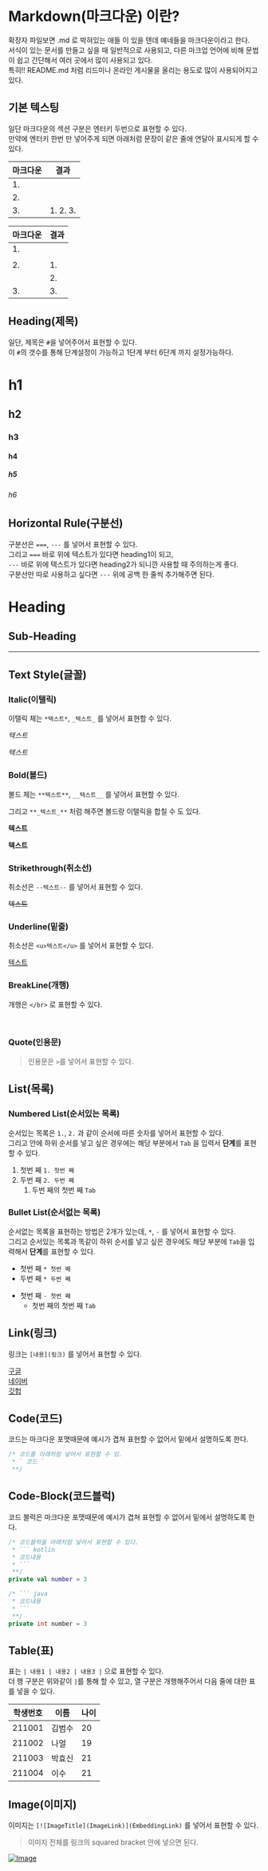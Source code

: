# Markdown(마크다운) 이란?

확장자 파일보면 .md 로 박혀있는 애들 이 있을 텐데 얘네들을 마크다운이라고 한다.  
서식이 있는 문서를 만들고 싶을 때 일반적으로 사용되고, 다른 마크업 언어에 비해 문법이 쉽고 간단해서 여러 곳에서 많이 사용되고 있다.  
특히!! README.md 처럼 리드미나 온라인 게시물을 올리는 용도로 많이 사용되어지고 있다.  

 ## 기본 텍스팅

일단 마크다운의 섹션 구분은 엔터키 두번으로 표현할 수 있다.  
만약에 엔터키 한번 만 넣어주게 되면 아래처럼 문장이 같은 줄에 연달아 표시되게 할 수 있다.  

| 마크다운 | 결과 |
| --- | --- |
| 1. |   |
| 2. |   |
| 3. | 1. 2. 3. |  

| 마크다운 | 결과 |
| --- | --- |
| 1. |   |
|   |   |
| 2. | 1. |
|   | 2. |
| 3. | 3. |

## Heading(제목)

일단, 제목은 `#`을 넣어주어서 표현할 수 있다.  
이 `#`의 갯수를 통해 단계설정이 가능하고 1단계 부터 6단계 까지 설정가능하다.

# h1

## h2

### h3

#### h4

##### h5

###### h6

## Horizontal Rule(구분선)

구분선은 `===`, `---` 를 넣어서 표현할 수 있다.  
그리고 `===` 바로 위에 텍스트가 있다면 heading1이 되고,  
`---` 바로 위에 텍스트가 있다면 heading2가 되니깐 사용할 때 주의하는게 좋다.  
구분선만 따로 사용하고 싶다면 `---` 위에 공백 한 줄씩 추가해주면 된다.

Heading
===

Sub-Heading
---

---

## Text Style(글꼴)

### Italic(이탤릭)

이탤릭 체는 `*텍스트*`, `_텍스트_` 를 넣어서 표현할 수 있다.

*텍스트*

_텍스트_

### Bold(볼드)

볼드 체는 `**텍스트**`, `__텍스트__` 를 넣어서 표현할 수 있다.

그리고 `**_텍스트_**` 처럼 해주면 볼드랑 이탤릭을 합칠 수 도 있다.

**텍스트**  

__텍스트__

### Strikethrough(취소선)

취소선은 `--텍스트--` 를 넣어서 표현할 수 있다.

~~텍스트~~

### Underline(밑줄)

취소선은 `<u>텍스트</u>` 를 넣어서 표현할 수 있다.

<u>텍스트</u>

### BreakLine(개행)

개행은 `</br>` 로 표현할 수 있다.

</br>

### Quote(인용문)

> 인용문은 `>`를 넣어서 표현할 수 있다.

## List(목록)

### Numbered List(순서있는 목록)

순서있는 목록은 `1.`, `2.` 과 같이 순서에 따른 숫자를 넣어서 표현할 수 있다.  
그리고 안에 하위 순서를 넣고 싶은 경우에는 해당 부분에서 `Tab` 을 입력서 **단계**를 표현할 수 있다.

1.  첫번 째 `1. 첫번 째`
2.  두번 째 `2. 두번 째`
    1.  두번 째의 첫번 째 `Tab`

### Bullet List(순서없는 목록)

순서없는 목록을 표현하는 방법은 2개가 있는데, `*`, `-` 를 넣어서 표현할 수 있다.  
그리고 순서있는 목록과 똑같이 하위 순서를 넣고 싶은 경우에도 해당 부분에 `Tab`을 입력해서 **단계**를 표현할 수 있다.

*   첫번 째 `* 첫번 째`
*   두번 째 `* 두번 째`
-   첫번 째 `- 첫번 째`
    -   첫번 째의 첫번 째 `Tab`

## Link(링크)

링크는 `[내용](링크)` 를 넣어서 표현할 수 있다.

[구글](https://google.com)  
[네이버](https://naver.com)  
[깃헙](https://github.com)

## Code(코드)

코드는 마크다운 포맷때문에 예시가 겹쳐 표현할 수 없어서 밑에서 설명하도록 한다.

``` kotlin
/* 코드를 아래처럼 넣어서 표현할 수 있.
 * ` 코드 `
 **/
```

## Code-Block(코드블럭)

코드 블럭은 마크다운 포맷때문에 예시가 겹쳐 표현할 수 없어서 밑에서 설명하도록 한다.

``` kotlin
/* 코드블럭을 아래처럼 넣어서 표현할 수 있다.
 * ``` kotlin
 * 코드내용
 * ```
 **/
private val number = 3
```

```java
/* ``` java
 * 코드내용
 * ```
 **/
private int number = 3
```

## Table(표)

표는 `| 내용1 | 내용2 | 내용3 |` 으로 표현할 수 있다.  
더 행 구분은 위와같이 `|`를 통해 할 수 있고, 열 구분은 개행해주어서 다음 줄에 대한 표를 넣을 수 있다.

| 학생번호 | 이름 | 나이 |
| --- | --- | --- |
| 211001 | 김범수 | 20 |
| 211002 | 나얼 | 19 |
| 211003 | 박효신 | 21 |
| 211004 | 이수 | 21 |

## Image(이미지)

이미지는 `[![ImageTitle](ImageLink)](EmbeddingLink)` 를 넣어서 표현할 수 있다.  
> 이미지 전체를 링크의 squared bracket 안에 넣으면 된다.

[![Image](Icon-pictures.png "icon")](http://example.com)


